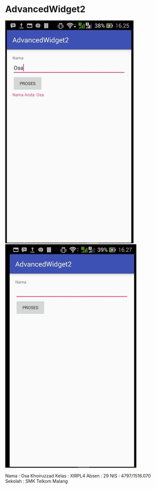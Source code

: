 # AdvancedWidget2
![Screenshot](https://github.com/osakhoiruzzadxirpl4029/AdvancedWidget-2/blob/master/1.JPG)
![Screenshot](https://github.com/osakhoiruzzadxirpl4029/AdvancedWidget-2/blob/master/2.JPG)



Nama    : Osa Khoiruzzad 
Kelas   : XIRPL4 
Absen   : 29 
NIS     : 4797/1516.070 
Sekolah : SMK Telkom Malang
